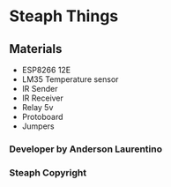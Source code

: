 # Steaph Things

## Materials
* ESP8266 12E
* LM35 Temperature sensor
* IR Sender
* IR Receiver
* Relay 5v
* Protoboard
* Jumpers


### Developer by Anderson Laurentino
### Steaph Copyright
